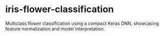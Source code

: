 # iris-flower-classification
Multiclass flower classification using a compact Keras DNN, showcasing feature normalization and model interpretation.
